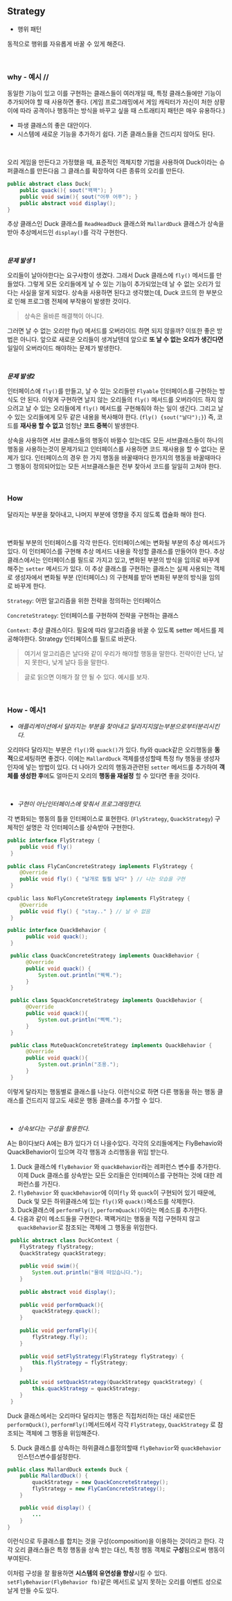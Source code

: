 ## Strategy

- 행위 패턴

동적으로 행위를 자유롭게 바꿀 수 있게 해준다.

<br>

### why - 예시 //

동일한 기능이 있고 이를 구현하는 클래스들이 여러개일 때, 특정 클래스들에만 기능이 추가되어야 할 때 사용하면 좋다. (게임 프로그래밍에서 게임 캐릭터가 자신이 처한 상황이에 따라 공격이나 행동하는 방식을 바꾸고 싶을 때 스트래티지 패턴은 매우 유용하다.)

- 파생 클래스의 좋은 대안이다. 
- 시스템에 새로운 기능을 추가하기 쉽다. 기존 클래스들을 건드리지 않아도 된다.

<br>

오리 게임을 만든다고 가정했을 때, 표준적인 객체지향 기법을 사용하여 Duck이라는 슈퍼클래스를 만든다음 그 클래스를 확장하여 다른 종류의 오리를 만든다. 

```java
public abstract class Duck{
    public quack(){ sout("꽥꽥"); }
    public void swim(){ sout("어푸 어푸"); }
    public abstract void display();
}
```

추상 클래스인 Duck 클래스를 `ReadHeadDuck` 클래스와 `MallardDuck` 클래스가 상속을 받아 추상메서드인 `display()`를 각각 구현한다.

<br>

***문제 발생 1***

오리들이 날아야한다는 요구사항이 생겼다. 그래서 Duck 클래스에 `fly()` 메서드를 만들었다. 그렇게 모든 오리들에게 날 수 있는 기능이 추가되었는데 날 수 없는 오리가 있다는 사실을 알게 되었다. 상속을 사용하면 된다고 생각했는데, Duck 코드의 한 부분으로 인해 프로그램 전체에 부작용이 발생한 것이다.

> 상속은 올바른 해결책이 아니다.

그러면 날 수 없는 오리만 fly() 메서드를 오버라이드 하면 되지 않을까? 이또한 좋은 방법은 아니다. 앞으로 새로운 오리들이 생겨날텐데 앞으로 **또 날 수 없는 오리가 생긴다면** 일일이 오버라이드 해야하는 문제가 발생한다.

<br>

***문제 발생2***

인터페이스에 `fly()`를 만들고, 날 수 있는 오리들만 `Flyable` 인터페이스를 구현하는 방식도 안 된다. 이렇게 구현하면 날지 않는 오리들의 `fly()` 메서드를 오버라이드 하지 않으려고 날 수 있는 오리들에게 `fly()` 메서드를 구현해줘야 하는 일이 생긴다. 그리고 날 수 있는 오리들에게 모두 같은 내용을 복사해야 한다. (`fly() {sout("날다");}`) 즉, 코드를 **재사용 할 수 없고** 엄청난 **코드 중복**이 발생한다. 

상속을 사용하면 서브 클래스들의 행동이 바뀔수 있는데도 모든 서브클래스들이 하나의 행동을 사용하는것이 문제가되고 인터페이스를 사용하면 코드 재사용을 할 수 없다는 문제가 있다. 인터페이스의 경우 한 가지 행동을 바꿀때마다 한가지의 행동을 바꿀때마다 그 행동이 정의되어있는 모든 서브클래스들은 전부 찾아서 코드를 일일히 고쳐야 한다.

<br>

### How

달라지는 부분을 찾아내고, 나머지 부분에 영향을 주지 않도록 캡슐화 해야 한다.

<br>

변화될 부분의 인터페이스를 각각 만든다. 인터페이스에는 변화될 부분의 추상 메서드가 있다. 이 인터페이스를 구현해 추상 메서드 내용을 작성할 클래스를 만들어야 한다. 추상 클래스에서는 인터페이스를 필드로 가지고 있고, 변화된 부분의 방식을 임의로 바꾸게 해주는 `setter` 메서드가 있다. 이 추상 클래스를 구현하는 클래스는 실제 사용되는 객체로 생성자에서 변화될 부분 (인터페이스) 의 구현체를 받아 변화된 부분의 방식을 임의로 바꾸게 한다.

`Strategy`: 어떤 알고리즘을 위한 전략을 정의하는 인터페이스

`ConcreteStrategy`: 인터페이스를 구현하여 전략을 구현하는 클래스

`Context`: 추상 클래스이다. 필요에 따라 알고리즘을 바꿀 수 있도록 setter 메서드를 제공해야한다. Strategy 인터페이스를 필드로 바꾼다.

> 여기서 알고리즘은 날다와 같이 우리가 해야할 행동을 말한다. 전략이란 난다, 날지 못한다, 낮게 날다 등을 말한다.

> 글로 읽으면 이해가 잘 안 될 수 있다. 예시를 보자.

<br>

### How - 예시1

- *애플리케이션에서 달라지는 부분을 찾아내고 달라지지않는부분으로부터분리시킨다.*

오리마다 달라지는 부분은 `fly()`와 `quack()`가 있다. fly와 quack같은 오리행동을 **동적**으로세팅하면 좋겠다. 이에는  `MallardDuck` 객체를생성할때 특정 fly 행동을 생성자 인자에 넣는 방법이 있다. 더 나아가 오리의 행동과관련된 `setter` 메서드를 추가하여 **객체를 생성한 후**에도 얼마든지 오리의 **행동을 재설정** 할 수 있다면 좋을 것이다.

<br>

- *구현이 아닌인터페이스에 맞춰서 프로그래밍한다.*

각 변화되는 행동의 틀을 인터페이스로 표현한다. (`FlyStrategy`, `QuackStrategy`) 구체적인 설명은 각 인터페이스를 상속받아 구현한다.

```java
public interface FlyStrategy {
	public void fly()
 }
 
public class FlyCanConcreteStrategy implements FlyStrategy {
    @Override
	public void fly() { "날개로 훨훨 날다" } // 나는 모습을 구현
 }
 
cpublic lass NoFlyConcreteStrategy implements FlyStrategy {
    @Override
	public void fly() { "stay.." } // 날 수 없음
 }
```

```java
public interface QuackBehavior {	
      public void quack();
 }

 public class QuackConcreteStrategy implements QuackBehavior {
      @Override
      public void quack() {
          System.out.println("꿱꿱.");
      }
 }

 public class SquackConcreteStrategy implements QuackBehavior {
      @Override
      public void quack(){
          System.out.println("삑삑.");
      }
 }

 public class MuteQuackConcreteStrategy implements QuackBehavior {
      @Override
      public void quack(){
          System.out.prinln("조용.");
      }
 }
```

이렇게 달라지는 행동별로 클래스를 나눈다. 이런식으로 하면 다른 행동을 하는 행동 클래스를 건드리지 않고도 새로운 행동 클래스를 추가할 수 있다. 

<br>

- *상속보다는 구성을 활용한다.*

A는 B이다보다 A에는 B가 있다가 더 나을수있다. 각각의 오리들에게는 FlyBehavio와 QuackBehavior이 있으며 각각 행동과 소리행동을 위임 받는다.

1. Duck 클래스에 `flyBehavior` 와 `quackBehavior`라는 레퍼런스 변수를 추가한다. 이제 Duck 클래스를 상속받는 모든 오리들은 인터페이스를 구현하는 것에 대한 레퍼런스를 가진다.
2. `flyBehavior` 와 `quackBehavior`에 이미`fly` 와 `quack`이 구현되어 있기 때문에, Duck 및 모든 하위클래스에 있는 `fly()`와 `quack()`메소드를 삭제한다.
3. Duck클래스에 `performFly()`, `performQuack()`이라는 메소드를 추가한다.
4. 다음과 같이 메소드들을 구현한다. 꽥꽥거리는 행동을 직접 구현하지 않고 `quackBehavior`로 참조되는 객체에 그 행동을 위임한다.

```java
 public abstract class DuckContext {
	FlyStrategy flyStrategy;
	QuackStrategy quackStrategy;
     
	public void swim(){
		System.out.println("물에 떠있습니다.");
	}
     
	public abstract void display();
     
	public void performQuack(){
		quackStrategy.quack();
	}
     
	public void performFly(){
		flyStrategy.fly();
	}
     
 	public void setFlyStrategy(FlyStrategy flyStrategy) {
		this.flyStrategy = flyStrategy;
	}
     
	public void setQuackStrategy(QuackStrategy quackStrategy) {
		this.quackStrategy = quackStrategy;
	}
 }
```

Duck 클래스에서는 오리마다 달라지는 행동은 직접처리하는 대신 새로만든 `performQuck()`, `performFly()`메서드에서 각각 `FlyStrategy`, `QuackStrategy` 로 참조되는 객체에 그 행동을 위임해준다.

5. Duck 클래스를 상속하는 하위클래스를정의할때 `flyBehavior`와 `quackBehavior` 인스턴스변수를설정한다. 

```java
public class MallardDuck extends Duck {
	public MallardDuck() { 
		quackStrategy = new QuackConcreteStrategy();
		flyStrategy = new FlyCanConcreteStrategy();
	}

	public void display() {
		...
	}
}
```

이런식으로 두클래스를 합치는 것을 구성(composition)을 이용하는 것이라고 한다. 각각 오리 클래스들은 특정 행동을 상속 받는 대신, 특정 행동 객체로 **구성**됨으로써 행동이 부여된다.

이처럼 구성을 잘 활용하면 **시스템의 유연성을 향상**시킬 수 있다. `setFlyBehavior(FlyBehavior fb)`같은 메서드로 날지 못하는 오리를 이벤트 성으로 날게 만들 수도 있다.